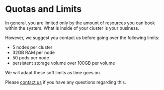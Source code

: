 # Quotas and Limits

In general, you are limited only by the amount of resources you can book within the system. What is inside of your cluster is your business.

However, we suggest you contact us before going over the following limits:

* 5 nodes per cluster
* 32GB RAM per node
* 50 pods per node
* persistent storage volume over 100GB per volume

We will adapt these soft limits as time goes on.

Please [contact us](/contact/) if you have any questions regarding this.
